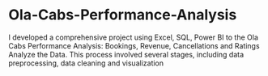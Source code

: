 # Ola-Cabs-Performance-Analysis
I developed a comprehensive project using Excel, SQL, Power BI to the Ola Cabs Performance Analysis: Bookings, Revenue, Cancellations and Ratings Analyze the Data. This process involved several stages, including data preprocessing, data cleaning and visualization 
